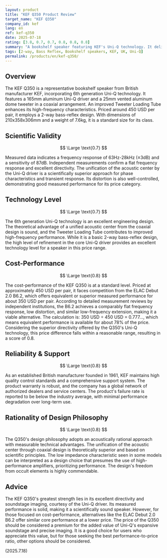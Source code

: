 ```yaml
---
layout: product
title: "KEF Q350 Product Review"
target_name: "KEF Q350"
company_id: kef
lang: en
ref: kef-q350
date: 2025-07-18
rating: [3.8, 0.7, 0.7, 0.8, 0.8, 0.8]
summary: "A bookshelf speaker featuring KEF's Uni-Q technology. It delivers good measured performance and is a competitive option compared to other products in the same price range."
tags: [2-way, Bass Reflex, Bookshelf speakers, KEF, UK, Uni-Q]
permalink: /products/en/kef-q350/
---
```

## Overview

The KEF Q350 is a representative bookshelf speaker from British manufacturer KEF, incorporating 6th generation Uni-Q technology. It features a 165mm aluminum Uni-Q driver and a 25mm vented aluminum dome tweeter in a coaxial arrangement. An improved Tweeter Loading Tube enhances its high-frequency characteristics. Priced around 450 USD per pair, it employs a 2-way bass-reflex design. With dimensions of 210x358x306mm and a weight of 7.6kg, it is a standard size for its class.

## Scientific Validity

$$ \Large \text{0.7} $$

Measured data indicates a frequency response of 63Hz-28kHz (±3dB) and a sensitivity of 87dB. Independent measurements confirm a flat frequency response and excellent directivity. The unification of the acoustic center by the Uni-Q driver is a scientifically superior approach for phase characteristics and transient response. Its distortion is also well-controlled, demonstrating good measured performance for its price category.

## Technology Level

$$ \Large \text{0.7} $$

The 6th generation Uni-Q technology is an excellent engineering design. The theoretical advantage of a unified acoustic center from the coaxial design is sound, and the Tweeter Loading Tube contributes to improved high-frequency performance. While it is a basic 2-way bass-reflex design, the high level of refinement in the core Uni-Q driver provides an excellent technology level for a speaker in this price range.

## Cost-Performance

$$ \Large \text{0.8} $$

The cost-performance of the KEF Q350 is at a standard level. Priced at approximately 450 USD per pair, it faces competition from the ELAC Debut 2.0 B6.2, which offers equivalent or superior measured performance for about 350 USD per pair. According to detailed measurement reviews by independent institutions, the B6.2 achieves a comparably flat frequency response, low distortion, and similar low-frequency extension, making it a viable alternative. The calculation is: 350 USD ÷ 450 USD = 0.777..., which means equivalent performance is available for about 78% of the price. Considering the superior directivity offered by the Q350's Uni-Q technology, this price difference falls within a reasonable range, resulting in a score of 0.8.

## Reliability & Support

$$ \Large \text{0.8} $$

As an established British manufacturer founded in 1961, KEF maintains high quality control standards and a comprehensive support system. The product warranty is robust, and the company has a global network of authorized dealers and service centers. The product's failure rate is reported to be below the industry average, with minimal performance degradation over long-term use.

## Rationality of Design Philosophy

$$ \Large \text{0.8} $$

The Q350's design philosophy adopts an acoustically rational approach with measurable technical advantages. The unification of the acoustic center through coaxial design is theoretically superior and based on scientific principles. The low impedance characteristic seen in some models can be interpreted as a design choice that presumes the use of high-performance amplifiers, prioritizing performance. The design's freedom from occult elements is highly commendable.

## Advice

The KEF Q350's greatest strength lies in its excellent directivity and soundstage imaging, courtesy of the Uni-Q driver. Its measured performance is solid, making it a scientifically sound speaker. However, for those focused on cost-performance, alternatives like the ELAC Debut 2.0 B6.2 offer similar core performance at a lower price. The price of the Q350 should be considered a premium for the added value of Uni-Q's expansive soundstage and precise imaging. It is a good choice for users who appreciate this value, but for those seeking the best performance-to-price ratio, other options should be considered.

(2025.7.18)